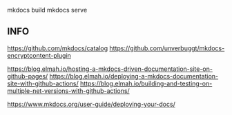 


mkdocs build
mkdocs serve

## INFO

https://github.com/mkdocs/catalog
https://github.com/unverbuggt/mkdocs-encryptcontent-plugin

https://blog.elmah.io/hosting-a-mkdocs-driven-documentation-site-on-github-pages/
https://blog.elmah.io/deploying-a-mkdocs-documentation-site-with-github-actions/
https://blog.elmah.io/building-and-testing-on-multiple-net-versions-with-github-actions/

https://www.mkdocs.org/user-guide/deploying-your-docs/